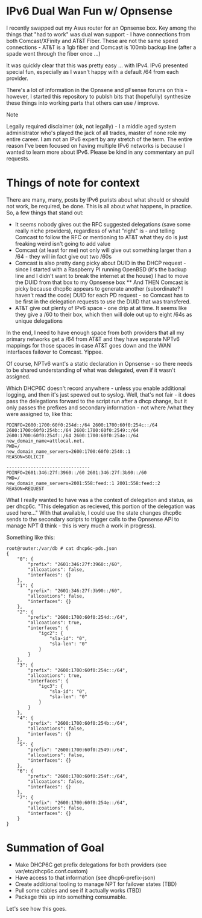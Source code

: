 # IPv6 Dual Wan Fun w/ Opnsense

I recently swapped out my Asus router for an Opnsense box.  Key among the things that "had to work" was dual wan support - I have connections from both Comcast/XFinity and AT&T Fiber.  These are not the same speed connections - AT&T is a 1gb fiber and Comcast is 100mb backup line (after a spade went through the fiber once ...) 

It was quickly clear that this was pretty easy ... with IPv4.  IPv6 presented special fun, especially as I wasn't happy with a default /64 from each provider.

There's a lot of information in the Opnsene and pFsense forums on this - however, I started this repository to publsh bits that (hopefully) synthesize these things into working parts that others can use / improve. 

> [!NOTE]
> Legally required disclaimer (ok, not legally) - I a middle aged system administrator who's played the jack of all trades, master of none role my entire career.  I am not an IPv6 expert by any stretch of the term.  The entire reason I've been focused on having multiple IPv6 networks is because I wanted to learn more about IPv6.  Please be kind in any commentary an pull requests.

# Things of note for context
There are many, many, posts by IPv6 purists about what should or should not work, be required, be done.  This is all about what happens, in practice.  So, a few things that stand out:

* It seems nobody gives out the RFC suggested delegations (save some really niche providers), regardless of what "right" is - and telling Comcast to follow the RFC or mentioning to AT&T what they do is just freaking weird isn't going to add value
* Comcast (at least for me) not only will give out something larger than a /64 - they will in fact give out two /60s
* Comcast is also pretty dang picky about DUID in the DHCP request - since I started with a Raspberry PI running OpenBSD (it's the backup line and I didn't want to break the internet at the house) I had to move the DUID from that box to my Opnsense box
** And THEN Comcast is picky because dhcp6c appears to generate another (subordinate? I haven't read the code) DUID for each PD request - so Comcast has to be first in the delegation requests to _use_ the DUID that was transfered. 
* AT&T give out plenty of  IPv6 space - one drip at at time.  It seems like they give a /60 to their box, which then will dole out up to eight /64s as unique delegations

In the end, I need to have enough space from both providers that all my primary networks get a /64 from AT&T and they have separate NPTv6 mappings for those spaces in case AT&T goes down and the WAN interfaces failover to Comcast.   Yippee.

Of course, NPTv6 want's a static declaration in Opnsense - so there needs to be shared understanding of what was delegated, even if it wasn't assigned. 

Which DHCP6C doesn't record anywhere  - unless you enable additional logging, and then it's just spewed out to syslog. Well, that's not fair - it does pass the delegations forward to the script run after a dhcp change, but it only passes the prefixes and secondary information - not where /what they were assigned to, like this:

```
PDINFO=2600:1700:60f0:254d::/64 2600:1700:60f0:254c::/64 2600:1700:60f0:254b::/64 2600:1700:60f0:2549::/64 2600:1700:60f0:254f::/64 2600:1700:60f0:254e::/64 
new_domain_name=attlocal.net. 
PWD=/
new_domain_name_servers=2600:1700:60f0:2540::1 
REASON=SOLICIT

-------------------------------
PDINFO=2601:346:27f:3960::/60 2601:346:27f:3b90::/60 
PWD=/
new_domain_name_servers=2001:558:feed::1 2001:558:feed::2 
REASON=REQUEST

```

What I really wanted to have was a the context of delegation and status, as per dhcp6c.  "This delegation as recieved, this portion of the delegation was used here..."  With that available, I could use the state changes dhcp6c sends to the secondary scripts to trigger calls to the Opnsense API to manage NPT (I think - this is very much a work in progress).

Something like this:

```
root@router:/var/db # cat dhcp6c-pds.json 
{
    "0": {
        "prefix": "2601:346:27f:3960::/60",
        "allcoations": false,
        "interfaces": {}
    },
    "1": {
        "prefix": "2601:346:27f:3b90::/60",
        "allcoations": false,
        "interfaces": {}
    },
    "2": {
        "prefix": "2600:1700:60f0:254d::/64",
        "allcoations": true,
        "interfaces": {
            "igc2": {
                "sla-id": "0",
                "sla-len": "0"
            }
        }
    },
    "3": {
        "prefix": "2600:1700:60f0:254c::/64",
        "allcoations": true,
        "interfaces": {
            "igc3": {
                "sla-id": "0",
                "sla-len": "0"
            }
        }
    },
    "4": {
        "prefix": "2600:1700:60f0:254b::/64",
        "allcoations": false,
        "interfaces": {}
    },
    "5": {
        "prefix": "2600:1700:60f0:2549::/64",
        "allcoations": false,
        "interfaces": {}
    },
    "6": {
        "prefix": "2600:1700:60f0:254f::/64",
        "allcoations": false,
        "interfaces": {}
    },
    "7": {
        "prefix": "2600:1700:60f0:254e::/64",
        "allcoations": false,
        "interfaces": {}
    }
}
```
# Summation of Goal
* Make DHCP6C get prefix delegations for both providers (see var/etc/dhcp6c.conf.custom)
* Have access to that information (see dhcp6-prefix-json)
* Create additional tooling to manage NPT for failover states (TBD) 
* Pull some cables and see if it actually works (TBD)
* Package this up into something consumable. 

Let's see how this goes.
